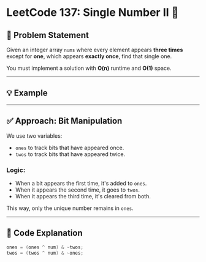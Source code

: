 # LeetCode 137: Single Number II 🔢

## 🧠 Problem Statement

Given an integer array `nums` where every element appears **three times** except for **one**, which appears **exactly once**, find that single one.

You must implement a solution with **O(n)** runtime and **O(1)** space.

---

## 💡 Example


---

## ✅ Approach: Bit Manipulation

We use two variables:
- `ones` to track bits that have appeared once.
- `twos` to track bits that have appeared twice.

### Logic:
- When a bit appears the first time, it's added to `ones`.
- When it appears the second time, it goes to `twos`.
- When it appears the third time, it's cleared from both.

This way, only the unique number remains in `ones`.

---

## 🧾 Code Explanation

```cpp
ones = (ones ^ num) & ~twos;
twos = (twos ^ num) & ~ones;
